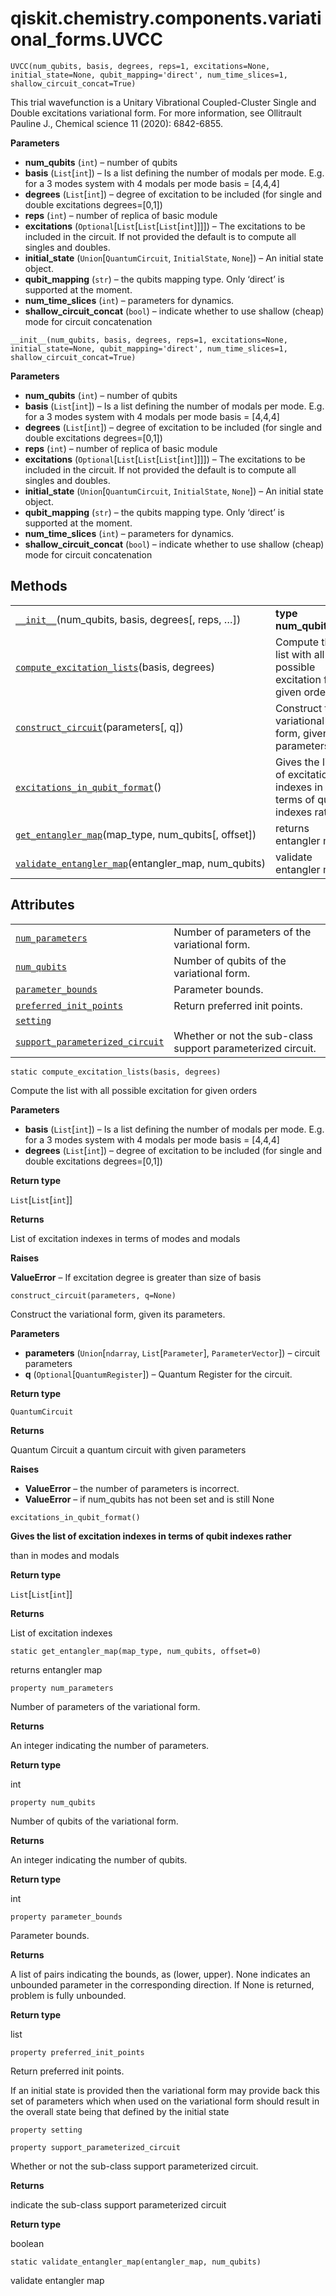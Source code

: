 # qiskit.chemistry.components.variational\_forms.UVCC

<span id="undefined" />

`UVCC(num_qubits, basis, degrees, reps=1, excitations=None, initial_state=None, qubit_mapping='direct', num_time_slices=1, shallow_circuit_concat=True)`

This trial wavefunction is a Unitary Vibrational Coupled-Cluster Single and Double excitations variational form. For more information, see Ollitrault Pauline J., Chemical science 11 (2020): 6842-6855.

**Parameters**

*   **num\_qubits** (`int`) – number of qubits
*   **basis** (`List`\[`int`]) – Is a list defining the number of modals per mode. E.g. for a 3 modes system with 4 modals per mode basis = \[4,4,4]
*   **degrees** (`List`\[`int`]) – degree of excitation to be included (for single and double excitations degrees=\[0,1])
*   **reps** (`int`) – number of replica of basic module
*   **excitations** (`Optional`\[`List`\[`List`\[`List`\[`int`]]]]) – The excitations to be included in the circuit. If not provided the default is to compute all singles and doubles.
*   **initial\_state** (`Union`\[`QuantumCircuit`, `InitialState`, `None`]) – An initial state object.
*   **qubit\_mapping** (`str`) – the qubits mapping type. Only ‘direct’ is supported at the moment.
*   **num\_time\_slices** (`int`) – parameters for dynamics.
*   **shallow\_circuit\_concat** (`bool`) – indicate whether to use shallow (cheap) mode for circuit concatenation

<span id="undefined" />

`__init__(num_qubits, basis, degrees, reps=1, excitations=None, initial_state=None, qubit_mapping='direct', num_time_slices=1, shallow_circuit_concat=True)`

**Parameters**

*   **num\_qubits** (`int`) – number of qubits
*   **basis** (`List`\[`int`]) – Is a list defining the number of modals per mode. E.g. for a 3 modes system with 4 modals per mode basis = \[4,4,4]
*   **degrees** (`List`\[`int`]) – degree of excitation to be included (for single and double excitations degrees=\[0,1])
*   **reps** (`int`) – number of replica of basic module
*   **excitations** (`Optional`\[`List`\[`List`\[`List`\[`int`]]]]) – The excitations to be included in the circuit. If not provided the default is to compute all singles and doubles.
*   **initial\_state** (`Union`\[`QuantumCircuit`, `InitialState`, `None`]) – An initial state object.
*   **qubit\_mapping** (`str`) – the qubits mapping type. Only ‘direct’ is supported at the moment.
*   **num\_time\_slices** (`int`) – parameters for dynamics.
*   **shallow\_circuit\_concat** (`bool`) – indicate whether to use shallow (cheap) mode for circuit concatenation

## Methods

|                                                                                                                                                                                                                 |                                                                       |
| --------------------------------------------------------------------------------------------------------------------------------------------------------------------------------------------------------------- | --------------------------------------------------------------------- |
| [`__init__`](#qiskit.chemistry.components.variational_forms.UVCC.__init__ "qiskit.chemistry.components.variational_forms.UVCC.__init__")(num\_qubits, basis, degrees\[, reps, …])                               | **type num\_qubits**`int`                                             |
| [`compute_excitation_lists`](#qiskit.chemistry.components.variational_forms.UVCC.compute_excitation_lists "qiskit.chemistry.components.variational_forms.UVCC.compute_excitation_lists")(basis, degrees)        | Compute the list with all possible excitation for given orders        |
| [`construct_circuit`](#qiskit.chemistry.components.variational_forms.UVCC.construct_circuit "qiskit.chemistry.components.variational_forms.UVCC.construct_circuit")(parameters\[, q])                           | Construct the variational form, given its parameters.                 |
| [`excitations_in_qubit_format`](#qiskit.chemistry.components.variational_forms.UVCC.excitations_in_qubit_format "qiskit.chemistry.components.variational_forms.UVCC.excitations_in_qubit_format")()             | Gives the list of excitation indexes in terms of qubit indexes rather |
| [`get_entangler_map`](#qiskit.chemistry.components.variational_forms.UVCC.get_entangler_map "qiskit.chemistry.components.variational_forms.UVCC.get_entangler_map")(map\_type, num\_qubits\[, offset])          | returns entangler map                                                 |
| [`validate_entangler_map`](#qiskit.chemistry.components.variational_forms.UVCC.validate_entangler_map "qiskit.chemistry.components.variational_forms.UVCC.validate_entangler_map")(entangler\_map, num\_qubits) | validate entangler map                                                |

## Attributes

|                                                                                                                                                                                                         |                                                             |
| ------------------------------------------------------------------------------------------------------------------------------------------------------------------------------------------------------- | ----------------------------------------------------------- |
| [`num_parameters`](#qiskit.chemistry.components.variational_forms.UVCC.num_parameters "qiskit.chemistry.components.variational_forms.UVCC.num_parameters")                                              | Number of parameters of the variational form.               |
| [`num_qubits`](#qiskit.chemistry.components.variational_forms.UVCC.num_qubits "qiskit.chemistry.components.variational_forms.UVCC.num_qubits")                                                          | Number of qubits of the variational form.                   |
| [`parameter_bounds`](#qiskit.chemistry.components.variational_forms.UVCC.parameter_bounds "qiskit.chemistry.components.variational_forms.UVCC.parameter_bounds")                                        | Parameter bounds.                                           |
| [`preferred_init_points`](#qiskit.chemistry.components.variational_forms.UVCC.preferred_init_points "qiskit.chemistry.components.variational_forms.UVCC.preferred_init_points")                         | Return preferred init points.                               |
| [`setting`](#qiskit.chemistry.components.variational_forms.UVCC.setting "qiskit.chemistry.components.variational_forms.UVCC.setting")                                                                   |                                                             |
| [`support_parameterized_circuit`](#qiskit.chemistry.components.variational_forms.UVCC.support_parameterized_circuit "qiskit.chemistry.components.variational_forms.UVCC.support_parameterized_circuit") | Whether or not the sub-class support parameterized circuit. |

<span id="undefined" />

`static compute_excitation_lists(basis, degrees)`

Compute the list with all possible excitation for given orders

**Parameters**

*   **basis** (`List`\[`int`]) – Is a list defining the number of modals per mode. E.g. for a 3 modes system with 4 modals per mode basis = \[4,4,4]
*   **degrees** (`List`\[`int`]) – degree of excitation to be included (for single and double excitations degrees=\[0,1])

**Return type**

`List`\[`List`\[`int`]]

**Returns**

List of excitation indexes in terms of modes and modals

**Raises**

**ValueError** – If excitation degree is greater than size of basis

<span id="undefined" />

`construct_circuit(parameters, q=None)`

Construct the variational form, given its parameters.

**Parameters**

*   **parameters** (`Union`\[`ndarray`, `List`\[`Parameter`], `ParameterVector`]) – circuit parameters
*   **q** (`Optional`\[`QuantumRegister`]) – Quantum Register for the circuit.

**Return type**

`QuantumCircuit`

**Returns**

Quantum Circuit a quantum circuit with given parameters

**Raises**

*   **ValueError** – the number of parameters is incorrect.
*   **ValueError** – if num\_qubits has not been set and is still None

<span id="undefined" />

`excitations_in_qubit_format()`

**Gives the list of excitation indexes in terms of qubit indexes rather**

than in modes and modals

**Return type**

`List`\[`List`\[`int`]]

**Returns**

List of excitation indexes

<span id="undefined" />

`static get_entangler_map(map_type, num_qubits, offset=0)`

returns entangler map

<span id="undefined" />

`property num_parameters`

Number of parameters of the variational form.

**Returns**

An integer indicating the number of parameters.

**Return type**

int

<span id="undefined" />

`property num_qubits`

Number of qubits of the variational form.

**Returns**

An integer indicating the number of qubits.

**Return type**

int

<span id="undefined" />

`property parameter_bounds`

Parameter bounds.

**Returns**

A list of pairs indicating the bounds, as (lower, upper). None indicates an unbounded parameter in the corresponding direction. If None is returned, problem is fully unbounded.

**Return type**

list

<span id="undefined" />

`property preferred_init_points`

Return preferred init points.

If an initial state is provided then the variational form may provide back this set of parameters which when used on the variational form should result in the overall state being that defined by the initial state

<span id="undefined" />

`property setting`

<span id="undefined" />

`property support_parameterized_circuit`

Whether or not the sub-class support parameterized circuit.

**Returns**

indicate the sub-class support parameterized circuit

**Return type**

boolean

<span id="undefined" />

`static validate_entangler_map(entangler_map, num_qubits)`

validate entangler map
